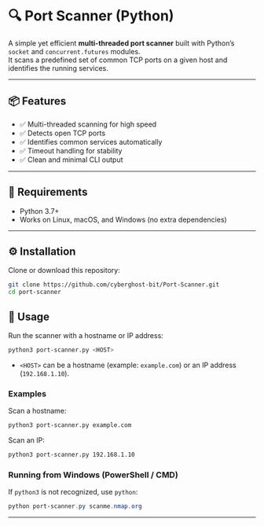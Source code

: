 # 🔍 Port Scanner (Python)

A simple yet efficient **multi-threaded port scanner** built with Python’s `socket` and `concurrent.futures` modules.  
It scans a predefined set of common TCP ports on a given host and identifies the running services.

---

## 📦 Features

- ✅ Multi-threaded scanning for high speed  
- ✅ Detects open TCP ports  
- ✅ Identifies common services automatically  
- ✅ Timeout handling for stability  
- ✅ Clean and minimal CLI output  

---

## 🧰 Requirements

- Python 3.7+
- Works on Linux, macOS, and Windows (no extra dependencies)

---

## ⚙️ Installation

Clone or download this repository:

```bash
git clone https://github.com/cyberghost-bit/Port-Scanner.git
cd port-scanner
```
## 🚀 Usage

Run the scanner with a hostname or IP address:

```bash
python3 port-scanner.py <HOST>
```

* `<HOST>` can be a hostname (example: `example.com`) or an IP address (`192.168.1.10`).

### Examples

Scan a hostname:

```bash
python3 port-scanner.py example.com
```

Scan an IP:

```bash
python3 port-scanner.py 192.168.1.10
```

### Running from Windows (PowerShell / CMD)

If `python3` is not recognized, use `python`:

```powershell
python port-scanner.py scanme.nmap.org
```

---



